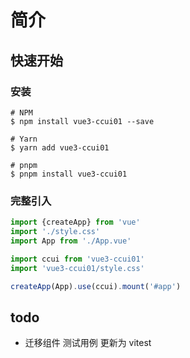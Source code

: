 # 简介
## 快速开始
### 安装
```shell
# NPM
$ npm install vue3-ccui01 --save

# Yarn
$ yarn add vue3-ccui01

# pnpm
$ pnpm install vue3-ccui01
```

### 完整引入
```ts
import {createApp} from 'vue'
import './style.css'
import App from './App.vue'

import ccui from 'vue3-ccui01'
import 'vue3-ccui01/style.css'

createApp(App).use(ccui).mount('#app')
```


## todo
+ 迁移组件 测试用例 更新为 vitest
